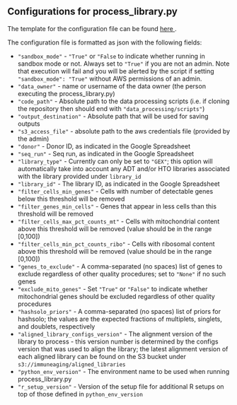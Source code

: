 ## Configurations for process_library.py

The template for the configuration file can be found <a href="https://github.com/YosefLab/Immune-Aging-Data-Hub/tree/main/data_processing/configs_templates/process_library.configs_file.example.txt">here </a>.

The configuration file is formatted as json with the following fields:

* `"sandbox_mode"` - `"True"` or `"False` to indicate whether running in sandbox mode or not. Always set to `"True"` if you are not an admin. Note that execution will fail and you will be alerted by the script if setting `"sandbox_mode": "True"` without AWS permissions of an admin.
* `"data_owner"` - name or username of the data owner (the person executing the process_library.py)
* `"code_path"` - Absolute path to the data processing scripts (i.e. if cloning the repository then should end with `"data_processing/scripts"`)
* `"output_destination"` - Absolute path that will be used for saving outputs
* `"s3_access_file"` - absolute path to the aws credentials file (provided by the admin)
* `"donor"` - Donor ID, as indicated in the Google Spreadsheet
* `"seq_run"` - Seq run, as indicated in the Google Spreadsheet
* `"library_type"` - Currently can only be set to `"GEX"`; this option will automatically take into account any ADT and/or HTO libraries associated with the library provided under `library_id`
* `"library_id"` - The library ID, as indicated in the Google Spreadsheet
* `"filter_cells_min_genes"` - Cells with number of detectable genes below this threshold will be removed
* `"filter_genes_min_cells"` - Genes that appear in less cells than this threshold will be removed
* `"filter_cells_max_pct_counts_mt"` - Cells with mitochondrial content above this threshold will be removed (value should be in the range [0,100])
* `"filter_cells_min_pct_counts_ribo"` - Cells with ribosomal content above this threshold will be removed (value should be in the range [0,100])
* `"genes_to_exclude"` - A comma-separated (no spaces) list of genes to exclude regardless of other quality procedures; set to `"None"` if no such genes
* `"exclude_mito_genes"` - Set `"True"` or `"False"` to indicate whether mitochondrial genes should be excluded regardless of other quality procedures
* `"hashsolo_priors"` - A comma-separated (no spaces) list of priors for hashsolo; the values are the expected fractions of multiplets, singlets, and doublets, respectively
* `"aligned_library_configs_version"` - The alignment version of the library to process - this version number is determined by the configs version that was used to align the library; the latest alignment version of each aligned library can be found on the S3 bucket under `s3://immuneaging/aligned_libraries`
* `"python_env_version"` - The environment name to be used when running process_library.py
* `"r_setup_version"` - Version of the setup file for additional R setups on top of those defined in `python_env_version`

